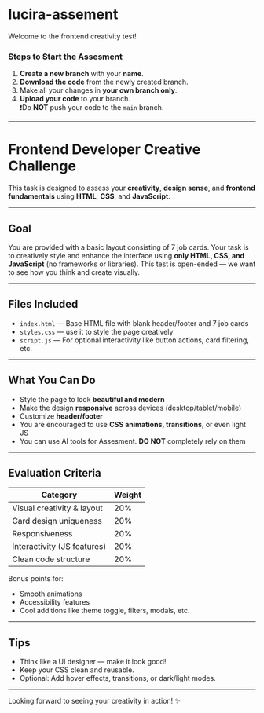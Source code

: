 # lucira-assement

Welcome to the frontend creativity test!

### Steps to Start the Assesment

1. **Create a new branch** with your **name**.
2. **Download the code** from the newly created branch.
3. Make all your changes in **your own branch only**.
4. **Upload your code** to your branch.  
   ❗️Do **NOT** push your code to the `main` branch.

---

# Frontend Developer Creative Challenge

This task is designed to assess your **creativity**, **design sense**, and **frontend fundamentals** using **HTML**, **CSS**, and **JavaScript**.

---

## Goal

You are provided with a basic layout consisting of 7 job cards. Your task is to creatively style and enhance the interface using **only HTML, CSS, and JavaScript** (no frameworks or libraries). This test is open-ended — we want to see how you think and create visually.

---

## Files Included

- `index.html` — Base HTML file with blank header/footer and 7 job cards
- `styles.css` — use it to style the page creatively
- `script.js` — For optional interactivity like button actions, card filtering, etc.

---

## What You Can Do

- Style the page to look **beautiful and modern**
- Make the design **responsive** across devices (desktop/tablet/mobile)
- Customize **header/footer** 
- You are encouraged to use **CSS animations, transitions**, or even light JS
- You can use AI tools for Assesment. **DO NOT** completely rely on them

---

## Evaluation Criteria

| Category                     | Weight |
|-----------------------------|--------|
| Visual creativity & layout  | 20%    |
| Card design uniqueness      | 20%    |
| Responsiveness              | 20%    |
| Interactivity (JS features) | 20%    |
| Clean code structure        | 20%    |

Bonus points for:
- Smooth animations
- Accessibility features
- Cool additions like theme toggle, filters, modals, etc.

---

## Tips

- Think like a UI designer — make it look good!
- Keep your CSS clean and reusable.
- Optional: Add hover effects, transitions, or dark/light modes.

---

Looking forward to seeing your creativity in action! ✨
